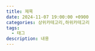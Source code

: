 ```yaml
---
title: 제목
date: 2024-11-07 19:00:00 +0900
categories: 상위카테고리,하위카테고리
tags:
  - 태그
description: 내용
---
```

